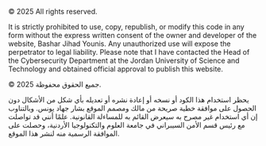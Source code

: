 © 2025 All rights reserved.

It is strictly prohibited to use, copy, republish, or modify this code in any form without the express written consent of the owner and developer of the website, Bashar Jihad Younis. Any unauthorized use will expose the perpetrator to legal liability. Please note that I have contacted the Head of the Cybersecurity Department at the Jordan University of Science and Technology and obtained official approval to publish this website.

© 2025 جميع الحقوق محفوظة.

يحظر استخدام هذا الكود أو نسخه أو إعادة نشره أو تعديله بأي شكل من الأشكال دون الحصول على موافقة خطية صريحة من مالك ومصمم الموقع بشار جهاد يونس.
وبالتناوب إن أي استخدام غير مصرح به سيعرض القائم به للمساءلة القانونية.
علمًا أنني قد تواصلت مع رئيس قسم الأمن السيبراني في جامعة العلوم والتكنولوجيا الأردنية، وحصلت على الموافقة الرسمية منه لنشر هذا الموقع.

